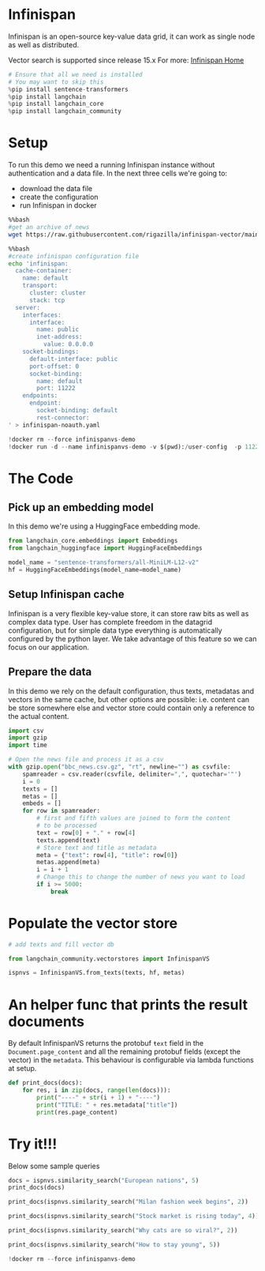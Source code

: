 # Infinispan

Infinispan is an open-source key-value data grid, it can work as single node as well as distributed.

Vector search is supported since release 15.x
For more: [Infinispan Home](https://infinispan.org)


```python
# Ensure that all we need is installed
# You may want to skip this
%pip install sentence-transformers
%pip install langchain
%pip install langchain_core
%pip install langchain_community
```

# Setup

To run this demo we need a running Infinispan instance without authentication and a data file.
In the next three cells we're going to:
- download the data file
- create the configuration
- run Infinispan in docker


```bash
%%bash
#get an archive of news
wget https://raw.githubusercontent.com/rigazilla/infinispan-vector/main/bbc_news.csv.gz
```


```bash
%%bash
#create infinispan configuration file
echo 'infinispan:
  cache-container: 
    name: default
    transport: 
      cluster: cluster 
      stack: tcp 
  server:
    interfaces:
      interface:
        name: public
        inet-address:
          value: 0.0.0.0 
    socket-bindings:
      default-interface: public
      port-offset: 0        
      socket-binding:
        name: default
        port: 11222
    endpoints:
      endpoint:
        socket-binding: default
        rest-connector:
' > infinispan-noauth.yaml
```


```python
!docker rm --force infinispanvs-demo
!docker run -d --name infinispanvs-demo -v $(pwd):/user-config  -p 11222:11222 infinispan/server:15.0 -c /user-config/infinispan-noauth.yaml
```

# The Code

## Pick up an embedding model

In this demo we're using
a HuggingFace embedding mode.


```python
from langchain_core.embeddings import Embeddings
from langchain_huggingface import HuggingFaceEmbeddings

model_name = "sentence-transformers/all-MiniLM-L12-v2"
hf = HuggingFaceEmbeddings(model_name=model_name)
```

## Setup Infinispan cache

Infinispan is a very flexible key-value store, it can store raw bits as well as complex data type.
User has complete freedom in the datagrid configuration, but for simple data type everything is automatically
configured by the python layer. We take advantage of this feature so we can focus on our application.

## Prepare the data

In this demo we rely on the default configuration, thus texts, metadatas and vectors in the same cache, but other options are possible: i.e. content can be store somewhere else and vector store could contain only a reference to the actual content.


```python
import csv
import gzip
import time

# Open the news file and process it as a csv
with gzip.open("bbc_news.csv.gz", "rt", newline="") as csvfile:
    spamreader = csv.reader(csvfile, delimiter=",", quotechar='"')
    i = 0
    texts = []
    metas = []
    embeds = []
    for row in spamreader:
        # first and fifth values are joined to form the content
        # to be processed
        text = row[0] + "." + row[4]
        texts.append(text)
        # Store text and title as metadata
        meta = {"text": row[4], "title": row[0]}
        metas.append(meta)
        i = i + 1
        # Change this to change the number of news you want to load
        if i >= 5000:
            break
```

# Populate the vector store


```python
# add texts and fill vector db

from langchain_community.vectorstores import InfinispanVS

ispnvs = InfinispanVS.from_texts(texts, hf, metas)
```

# An helper func that prints the result documents

By default InfinispanVS returns the protobuf `ŧext` field in the `Document.page_content`
and all the remaining protobuf fields (except the vector) in the `metadata`. This behaviour is
configurable via lambda functions at setup.


```python
def print_docs(docs):
    for res, i in zip(docs, range(len(docs))):
        print("----" + str(i + 1) + "----")
        print("TITLE: " + res.metadata["title"])
        print(res.page_content)
```

# Try it!!!

Below some sample queries


```python
docs = ispnvs.similarity_search("European nations", 5)
print_docs(docs)
```


```python
print_docs(ispnvs.similarity_search("Milan fashion week begins", 2))
```


```python
print_docs(ispnvs.similarity_search("Stock market is rising today", 4))
```


```python
print_docs(ispnvs.similarity_search("Why cats are so viral?", 2))
```


```python
print_docs(ispnvs.similarity_search("How to stay young", 5))
```


```python
!docker rm --force infinispanvs-demo
```
